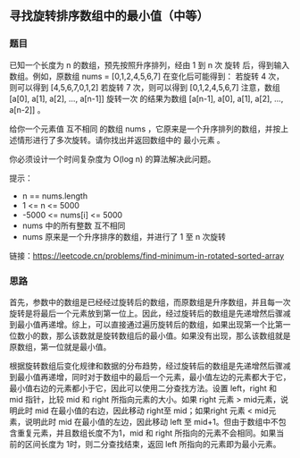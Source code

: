 ## 寻找旋转排序数组中的最小值（中等）

###  题目

已知一个长度为 n 的数组，预先按照升序排列，经由 1 到 n 次 旋转 后，得到输入数组。例如，原数组 nums = [0,1,2,4,5,6,7] 在变化后可能得到：
若旋转 4 次，则可以得到 [4,5,6,7,0,1,2]
若旋转 7 次，则可以得到 [0,1,2,4,5,6,7]
注意，数组 [a[0], a[1], a[2], ..., a[n-1]] 旋转一次 的结果为数组 [a[n-1], a[0], a[1], a[2], ..., a[n-2]] 。

给你一个元素值 互不相同 的数组 nums ，它原来是一个升序排列的数组，并按上述情形进行了多次旋转。请你找出并返回数组中的 最小元素 。

你必须设计一个时间复杂度为 O(log n) 的算法解决此问题。

提示：

* n == nums.length
* 1 <= n <= 5000
* -5000 <= nums[i] <= 5000
* nums 中的所有整数 互不相同
* nums 原来是一个升序排序的数组，并进行了 1 至 n 次旋转

链接：https://leetcode.cn/problems/find-minimum-in-rotated-sorted-array

### 思路

首先，参数中的数组是已经经过旋转后的数组，而原数组是升序数组，并且每一次旋转是将最后一个元素放到第一位上。因此，经过旋转后的数组是先递增然后骤减到最小值再递增。综上，可以直接通过遍历旋转后的数组，如果出现第一个比第一位数小的数，那么该数就是旋转数组后的最小值。如果没有出现，那么该数组就是原数组，第一位就是最小值。

根据旋转数组后变化规律和数据的分布趋势，经过旋转后的数组是先递增然后骤减到最小值再递增，同时对于数组中的最后一个元素，最小值左边的元素都大于它，最小值右边的元素都小于它，因此可以使用二分查找方法。设置 left，right 和 mid 指针，比较 mid 和 right 所指向元素的大小。如果 right 元素 > mid元素，说明此时 mid 在最小值的右边，因此移动 right至 mid；如果right 元素 < mid元素，说明此时 mid 在最小值的左边，因此移动 left 至 mid+1。但由于数组中不包含重复元素，并且数组长度不为1，mid 和 right 所指向的元素不会相同。如果当前的区间长度为 1时，则二分查找结束，返回 left 所指向的元素即为最小元素。





